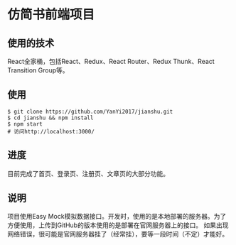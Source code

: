 # **仿简书前端项目**
## **使用的技术**
React全家桶，包括React、Redux、React Router、Redux Thunk、React Transition Group等。

## **使用**
```
$ git clone https://github.com/YanYi2017/jianshu.git
$ cd jianshu && npm install
$ npm start
# 访问http://localhost:3000/
```

## **进度**
目前完成了首页、登录页、注册页、文章页的大部分功能。

## **说明**
项目使用Easy Mock模拟数据接口。开发时，使用的是本地部署的服务器。为了方便使用，上传到GitHub的版本使用的是部署在官网服务器上的接口。
如果出现网络错误，很可能是官网服务器挂了（经常挂），要等一段时间（不定）才能好。
